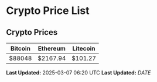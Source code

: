 # Crypto Price List

## Crypto Prices
| Bitcoin | Ethereum | Litecoin |
| ------- | -------- | -------- |
| $88048 | $2167.94 | $101.27 |
**Last Updated:** 2025-03-07 06:20 UTC
**Last Updated:** $DATE$
